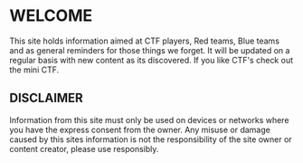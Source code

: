 <h1> WELCOME </h1>

This site holds information aimed at CTF players, Red teams, Blue teams and as general reminders for those things we forget. It will be updated on a regular basis with new content as its discovered. If you like CTF's check out the mini CTF.


<h2> DISCLAIMER </h2>

Information from this site must only be used on devices or networks where you have the express consent from the owner. Any misuse or damage caused by this sites information is not the responsibility of the site owner or content creator, please use responsibly.
